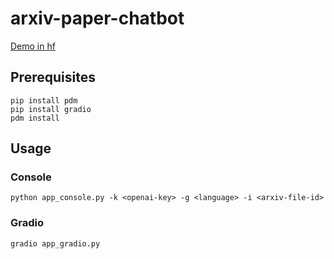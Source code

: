 # arxiv-paper-chatbot
[Demo in hf](https://huggingface.co/spaces/skspark/arxiv-paper-chatbot)

## Prerequisites
```shell
pip install pdm
pip install gradio
pdm install
```

## Usage
### Console
```shell
python app_console.py -k <openai-key> -g <language> -i <arxiv-file-id>
```
### Gradio
```shell
gradio app_gradio.py
```
